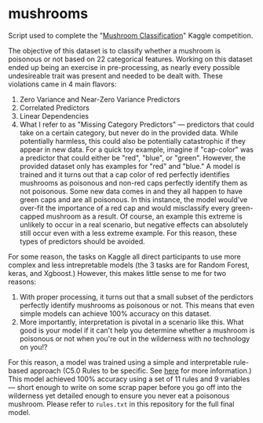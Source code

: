 # mushrooms
Script used to complete the "[Mushroom Classification](https://www.kaggle.com/uciml/mushroom-classification)" Kaggle competition.

The objective of this dataset is to classify whether a mushroom is poisonous or not based on 22 categorical features. Working on this dataset ended up being an exercise in pre-processing, as nearly every possible undesireable trait was present and needed to be dealt with. These violations came in 4 main flavors:

1. Zero Variance and Near-Zero Variance Predictors
2. Correlated Predictors
3. Linear Dependencies
4. What I refer to as "Missing Category Predictors" — predictors that could take on a certain category, but never do in the provided data. While potentially harmless, this could also be potentially catastrophic if they appear in new data. For a quick toy example, imagine if "cap-color" was a predictor that could either be "red", "blue", or "green". However, the provided dataset only has examples for "red" and "blue." A model is trained and it turns out that a cap color of red perfectly identifies mushrooms as poisonous and non-red caps perfectly identify them as not poisonous. Some new data comes in and they all happen to have green caps and are all poisonous. In this instance, the model would've over-fit the importance of a red cap and would misclassify every green-capped mushroom as a result. Of course, an example this extreme is unlikely to occur in a real scenario, but negative effects can absolutely still occur even with a less extreme example. For this reason, these types of predictors should be avoided.


For some reason, the tasks on Kaggle all direct participants to use more complex and less intrepretable models (the 3 tasks are for Random Forest, keras, and Xgboost.) However, this makes little sense to me for two reasons:
1. With proper processing, it turns out that a small subset of the perdictors perfectly identify mushrooms as poisonous or not. This means that even simple models can achieve 100% accuracy on this dataset.
2. More importantly, interpretation is pivotal in a scenario like this. What good is your model if it can't help you determine whether a mushroom is poisonous or not when you're out in the wilderness with no technology on you!?

For this reason, a model was trained using a simple and interpretable rule-based approach (C5.0 Rules to be specific. See [here](https://www.rulequest.com/see5-unix.html#RULES) for more information.) This model achieved 100% accuracy using a set of 11 rules and 9 variables — short enough to write on some scrap paper before you go off into the wilderness yet detailed enough to ensure you never eat a poisonous mushroom. Please refer to `rules.txt` in this repository for the full final model.
